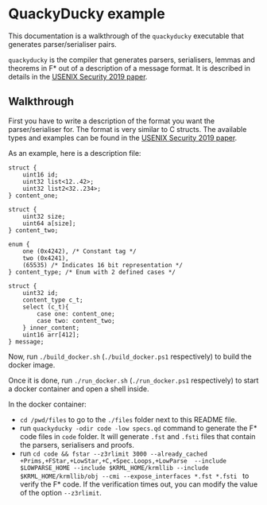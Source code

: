# QuackyDucky example

This documentation is a walkthrough of the `quackyducky` executable that generates parser/serialiser pairs.

`quackyducky` is the compiler that generates parsers, serialisers, lemmas and theorems in F* out of a description of a message format. It is described in details in the [USENIX Security 2019 paper](https://www.microsoft.com/en-us/research/publication/everparse/).

## Walkthrough

First you have to write a description of the format you want the parser/serialiser for. The format is very similar to C structs. The available types and examples can be found in the [USENIX Security 2019 paper](https://www.microsoft.com/en-us/research/publication/everparse/).


As an example, here is a description file:

```
struct {
    uint16 id;
    uint32 list<12..42>;
    uint32 list2<32..234>;
} content_one;

struct {
    uint32 size;
    uint64 a[size];
} content_two;

enum {
    one (0x4242), /* Constant tag */
    two (0x4241),
    (65535) /* Indicates 16 bit representation */ 
} content_type; /* Enum with 2 defined cases */ 

struct {
    uint32 id;
    content_type c_t;
    select (c_t){
        case one: content_one;
        case two: content_two;
    } inner_content;
    uint16 arr[412];
} message;
```

Now, run `./build_docker.sh` (`./build_docker.ps1` respectively) to build the docker image.

Once it is done, run `./run_docker.sh` (`./run_docker.ps1` respectively) to start a docker container and open a shell inside.

In the docker container:
- `cd /pwd/files` to go to the `./files` folder next to this README file.
- run `quackyducky -odir code -low specs.qd` command to generate the F* code files in `code` folder. It will generate `.fst` and `.fsti` files that contain the parsers, serialisers and proofs.
- run `cd code &&
fstar --z3rlimit 3000 --already_cached +Prims,+FStar,+LowStar,+C,+Spec.Loops,+LowParse  --include $LOWPARSE_HOME --include $KRML_HOME/krmllib --include $KRML_HOME/krmllib/obj --cmi --expose_interfaces *.fst *.fsti ` to verify the F* code. If the verification times out, you can modify the value of the option `--z3rlimit`.